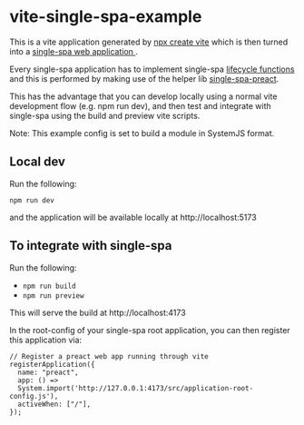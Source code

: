 # vite-single-spa-example

This is a vite application generated by [npx create vite](https://vitejs.dev/guide/#scaffolding-your-first-vite-project) which is then turned into a [single-spa web application ](https://single-spa.js.org/docs/building-applications).

Every single-spa application has to implement single-spa [lifecycle functions](https://single-spa.js.org/docs/building-applications#registered-application-lifecycle) and this is performed by making use of the helper lib [single-spa-preact](https://single-spa.js.org/docs/ecosystem-preact/).

This has the advantage that you can develop locally using a normal vite development flow (e.g. npm run dev), and then test and integrate with single-spa using the build and preview vite scripts.

Note: This example config is set to build a module in SystemJS format.

## Local dev
Run the following:

```npm run dev ```

and the application will be available locally at http://localhost:5173

## To integrate with single-spa

Run the following:

- ```npm run build ```
- ```npm run preview ```

This will serve the build at http://localhost:4173

In the root-config of your single-spa root application, you can then register this application via:

```
// Register a preact web app running through vite
registerApplication({
  name: "preact",
  app: () =>
  System.import('http://127.0.0.1:4173/src/application-root-config.js'),
  activeWhen: ["/"],
});

```